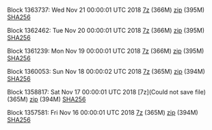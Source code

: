 Block 1363737: Wed Nov 21 00:00:01 UTC 2018 [7z](https://transfer.sh/O4r31/bootstrap.dat.20181121.7z) (366M) [zip](https://transfer.sh/FaF9R/bootstrap.dat.20181121.zip) (395M) [SHA256](https://transfer.sh/rFfQo/sha256.txt)

Block 1362462: Tue Nov 20 00:00:01 UTC 2018 [7z](https://transfer.sh/pyM7x/bootstrap.dat.20181120.7z) (366M) [zip]() (395M) [SHA256](https://transfer.sh/12YlFI/sha256.txt)

Block 1361239: Mon Nov 19 00:00:01 UTC 2018 [7z](https://transfer.sh/TVIhv/bootstrap.dat.20181119.7z) (366M) [zip](https://transfer.sh/pazJB/bootstrap.dat.20181119.zip) (395M) [SHA256](https://transfer.sh/ioff6/sha256.txt)

Block 1360053: Sun Nov 18 00:00:02 UTC 2018 [7z](https://transfer.sh/N81W4/bootstrap.dat.20181118.7z) (365M) [zip](https://transfer.sh/F6PzW/bootstrap.dat.20181118.zip) (394M) [SHA256](https://transfer.sh/3uQJl/sha256.txt)

Block 1358817: Sat Nov 17 00:00:01 UTC 2018 [7z](Could not save file) (365M) [zip](https://transfer.sh/aKWU3/bootstrap.dat.20181117.zip) (394M) [SHA256](https://transfer.sh/11oxZ/sha256.txt)

Block 1357581: Fri Nov 16 00:00:01 UTC 2018 [7z](https://transfer.sh/yQwLJ/bootstrap.dat.20181116.7z) (365M) [zip](https://transfer.sh/Hj8fM/bootstrap.dat.20181116.zip) (394M) [SHA256](https://transfer.sh/oQOHy/sha256.txt)
